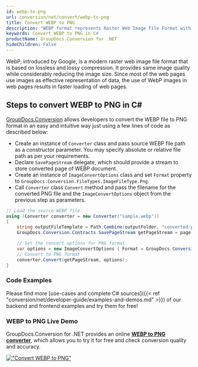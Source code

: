 ```yaml
---
id: webp-to-png
url: conversion/net/convert/webp-to-png
title: Convert WEBP to PNG
description: "WEBP format represents Raster Web Image File Format with .webp extension. Learn how to convert WEBP to PNG file programmatically in C# language using GroupDocs.Conversion for .NET library."
keywords: Convert WEBP to PNG in C#
productName: GroupDocs.Conversion for .NET
hideChildren: False
---
```


WebP, introduced by Google, is a modern raster web image file format that is based on lossless and lossy compression. It provides same image quality while considerably reducing the image size. Since most of the web pages use images as effective representation of data, the use of WebP images in web pages results in faster loading of web pages.

## Steps to convert WEBP to PNG in C#

[GroupDocs.Conversion](https://products.groupdocs.com/conversion/net) allows developers to convert the WEBP file to PNG format in an easy and intuitive way just using a few lines of code as described below:

* Create an instance of `Converter` class and pass source WEBP file path as a constructor parameter. You may specify absolute or relative file path as per your requirements. 
* Declare `SavePageStream` delegate, which should provide a stream to store converted page of WEBP document.
* Create an instance of `ImageConvertOptions` class and set `Format` property to `GroupDocs.Conversion.FileTypes.ImageFileType.Png`.
* Call `Converter` class `Convert` method and pass the filename for the converted PNG file and the `ImageConvertOptions` object from the previous step as parameters.

```csharp
// Load the source WEBP file
using (Converter converter = new Converter("sample.webp"))
{
    string outputFileTemplate = Path.Combine(outputFolder, "converted-page-{0}.png");
    GroupDocs.Conversion.Contracts.SavePageStream getPageStream = page => new FileStream(string.Format(outputFileTemplate, page), FileMode.Create);

    // Set the convert options for PNG format
    var options = new ImageConvertOptions { Format = GroupDocs.Conversion.FileTypes.ImageFileType.Png };   
    // Convert to PNG format
    converter.Convert(getPageStream, options);
}
```

### Code Examples

Please find more [use-cases and complete C# sources]({{< ref "conversion/net/developer-guide/examples-and-demos.md" >}}) of our backend and frontend examples and try them for free!

### WEBP to PNG Live Demo

GroupDocs.Conversion for .NET provides an online [**WEBP to PNG converter**](https://products.groupdocs.app/conversion/webp-to-png), which allows you to try it for free and check conversion quality and accuracy.

[!["Convert WEBP to PNG"](conversion/net/images/convert-to-png/convert-webp-to-png.png)](https://products.groupdocs.app/conversion/webp-to-png)